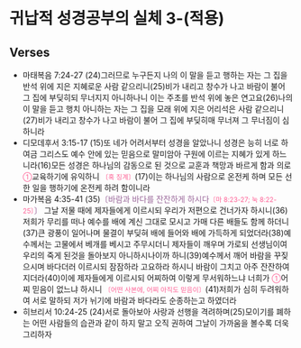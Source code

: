 #  귀납적 성경공부의 실체 3-(적용)

## Verses
- 마태복음 7:24-27 (24)그러므로 누구든지 나의 이 말을 듣고 행하는 자는 그 집을 반석 위에 지은 지혜로운 사람 같으리니(25)비가 내리고 창수가 나고 바람이 불어 그 집에 부딪히되 무너지지 아니하나니 이는 주초를 반석 위에 놓은 연고요(26)나의 이 말을 듣고 행치 아니하는 자는 그 집을 모래 위에 지은 어리석은 사람 같으리니(27)비가 내리고 창수가 나고 바람이 불어 그 집에 부딪히매 무너져 그 무너짐이 심하니라
- 디모데후서 3:15-17 (15)또 네가 어려서부터 성경을 알았나니 성경은 능히 너로 하여금 그리스도 예수 안에 있는 믿음으로 말미암아 구원에 이르는 지혜가 있게 하느니라(16)모든 성경은 하나님의 감동으로 된 것으로 교훈과 책망과 바르게 함과 의로 <SMALL><FONT COLOR="#FF6095">①</FONT></SMALL>교육하기에 유익하니 <SMALL><FONT COLOR="#FF6095">〔혹 징계〕</FONT></SMALL>(17)이는 하나님의 사람으로 온전케 하며 모든 선한 일을 행하기에 온전케 하려 함이니라
- 마가복음 4:35-41 (35)<FONT COLOR="#996699">〔바람과 바다를 잔잔하게 하시다<SMALL><FONT COLOR="#FF6095">〔마 8:23-27; 눅 8:22-25〕</FONT></SMALL>〕</FONT> 그날 저물 때에 제자들에게 이르시되 우리가 저편으로 건너가자 하시니(36)저희가 무리를 떠나 예수를 배에 계신 그대로 모시고 가매 다른 배들도 함께 하더니(37)큰 광풍이 일어나며 물결이 부딪혀 배에 들어와 배에 가득하게 되었더라(38)예수께서는 고물에서 베개를 베시고 주무시더니 제자들이 깨우며 가로되 선생님이여 우리의 죽게 된것을 돌아보지 아니하시나이까 하니(39)예수께서 깨어 바람을 꾸짖으시며 바다더러 이르시되 잠잠하라 고요하라 하시니 바람이 그치고 아주 잔잔하여지더라(40)이에 제자들에게 이르시되 어찌하여 이렇게 무서워하느냐 너희가 <SMALL><FONT COLOR="#FF6095">①</FONT></SMALL>어찌 믿음이 없느냐 하시니 <SMALL><FONT COLOR="#FF6095">〔어떤 사본에, 어찌 아직도 믿음이〕</FONT></SMALL>(41)저희가 심히 두려워하여 서로 말하되 저가 뉘기에 바람과 바다라도 순종하는고 하였더라
- 히브리서 10:24-25 (24)서로 돌아보아 사랑과 선행을 격려하며(25)모이기를 폐하는 어떤 사람들의 습관과 같이 하지 말고 오직 권하여 그날이 가까움을 볼수록 더욱 그리하자
